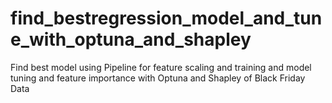 # find_bestregression_model_and_tune_with_optuna_and_shapley
Find best model using Pipeline for feature scaling and training and model tuning and feature importance with Optuna and Shapley of Black Friday Data
